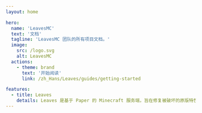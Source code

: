 ```yaml
---
layout: home

hero:
  name: 'LeavesMC'
  text: '文档'
  tagline: 'LeavesMC 团队的所有项目文档。'
  image:
    src: /logo.svg
    alt: LeavesMC
  actions:
    - theme: brand
      text: '开始阅读'
      link: /zh_Hans/Leaves/guides/getting-started

features:
  - title: Leaves
    details: Leaves 是基于 Paper 的 Minecraft 服务端，旨在修复被破坏的原版特性。
---
```

